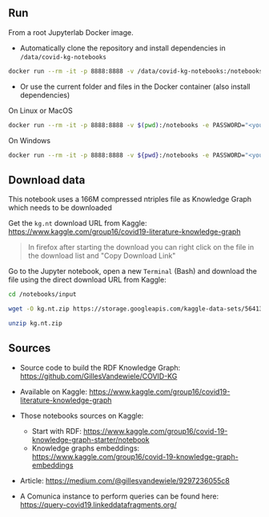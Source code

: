 ## Run

From a root Jupyterlab Docker image.

* Automatically clone the repository and install dependencies in `/data/covid-kg-notebooks`

```bash
docker run --rm -it -p 8888:8888 -v /data/covid-kg-notebooks:/notebooks -e PASSWORD="<your_secret>" -e GIT_URL="https://github.com/vemonet/covid-kg-notebooks" umids/jupyterlab:latest
```

*  Or use the current folder and files in the Docker container (also install dependencies)

On Linux or MacOS

```bash
docker run --rm -it -p 8888:8888 -v $(pwd):/notebooks -e PASSWORD="<your_secret>" umids/jupyterlab:latest
```

On Windows

```bash
docker run --rm -it -p 8888:8888 -v ${pwd}:/notebooks -e PASSWORD="<your_secret>" umids/jupyterlab:latest
```

## Download data

This notebook uses a 166M compressed ntriples file as Knowledge Graph which needs to be downloaded

Get the `kg.nt` download URL from Kaggle: https://www.kaggle.com/group16/covid19-literature-knowledge-graph

> In firefox after starting the download you can right click on the file in the download list and "Copy Download Link"

Go to the Jupyter notebook, open a new `Terminal` (Bash) and download the file using the direct download URL from Kaggle:

```bash
cd /notebooks/input

wget -O kg.nt.zip https://storage.googleapis.com/kaggle-data-sets/564132/1049255/compressed/kg.nt.zip?GoogleAccessId=web-data@kaggle-161607.iam.gserviceaccount.com&Expires=1585986845&Signature=NtLuBIRmNrmBwc4RxpHtB0oZ0sXuPisf3nwMc3aonqIOqpA%2BDRTT%2BQTd9T4JE0fmlNVrNDk5Rb%2BZSrVF58GndDlW2FgUzTcs8llO8OXgq6TO6tc5iAs%2FIWZqq0a9RIgTYlF3gZgmNDO2GUkUHXh%2BAmxs%2F2fkUp3olN%2BB4F4B7WVlAEfNYupNee9QXdlJVh0dZEKXn3FKHTZ9c45ig4IFCMSdCjvp3ZV6QpVoThp8CvAZ%2BvIwykPhyP0bzzSGUfUMBu49Ao4xCC%2FJGLINOZM4rnr8JOWtozSnjfYpHdjKvC4keJrpSSx7hS8zTqtU%2FlmDWELrdWehM5Xt01cA6CJojA%3D%3D&response-content-disposition=attachment%3B+filename%3Dkg.nt.zip

unzip kg.nt.zip
```



## Sources

* Source code to build the RDF Knowledge Graph: https://github.com/GillesVandewiele/COVID-KG

* Available on Kaggle: https://www.kaggle.com/group16/covid19-literature-knowledge-graph
* Those notebooks sources on Kaggle: 
  * Start with RDF: https://www.kaggle.com/group16/covid-19-knowledge-graph-starter/notebook
  * Knowledge graphs embeddings: https://www.kaggle.com/group16/covid-19-knowledge-graph-embeddings
* Article: https://medium.com/@gillesvandewiele/9297236055c8
* A Comunica instance to perform queries can be found here:
  https://query-covid19.linkeddatafragments.org/